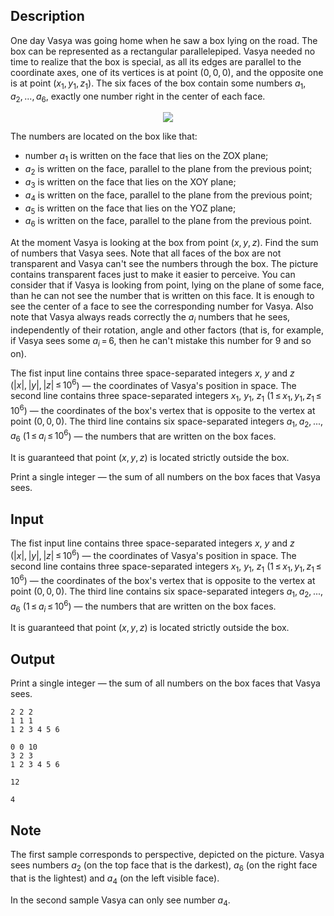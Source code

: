 ## Description

<div><p>One day Vasya was going home when he saw a box lying on the road. The box can be represented as a rectangular parallelepiped. Vasya needed no time to realize that the box is special, as all its edges are parallel to the coordinate axes, one of its vertices is at point <span class="tex-span">(0, 0, 0)</span>, and the opposite one is at point <span class="tex-span">(<i>x</i><sub class="lower-index">1</sub>, <i>y</i><sub class="lower-index">1</sub>, <i>z</i><sub class="lower-index">1</sub>)</span>. The six faces of the box contain some numbers <span class="tex-span"><i>a</i><sub class="lower-index">1</sub>, <i>a</i><sub class="lower-index">2</sub>, ..., <i>a</i><sub class="lower-index">6</sub></span>, exactly one number right in the center of each face.</p><center> <img class="tex-graphics" src="file://jFo5JKLi.png" style="max-width: 100.0%;max-height: 100.0%;"> </center><p>The numbers are located on the box like that: </p><ul> <li> number <span class="tex-span"><i>a</i><sub class="lower-index">1</sub></span> is written on the face that lies on the ZOX plane; </li><li> <span class="tex-span"><i>a</i><sub class="lower-index">2</sub></span> is written on the face, parallel to the plane from the previous point; </li><li> <span class="tex-span"><i>a</i><sub class="lower-index">3</sub></span> is written on the face that lies on the XOY plane; </li><li> <span class="tex-span"><i>a</i><sub class="lower-index">4</sub></span> is written on the face, parallel to the plane from the previous point; </li><li> <span class="tex-span"><i>a</i><sub class="lower-index">5</sub></span> is written on the face that lies on the YOZ plane; </li><li> <span class="tex-span"><i>a</i><sub class="lower-index">6</sub></span> is written on the face, parallel to the plane from the previous point. </li></ul><p>At the moment Vasya is looking at the box from point <span class="tex-span">(<i>x</i>, <i>y</i>, <i>z</i>)</span>. Find the sum of numbers that Vasya sees. Note that all faces of the box are not transparent and Vasya can't see the numbers through the box. The picture contains transparent faces just to make it easier to perceive. You can consider that if Vasya is looking from point, lying on the plane of some face, than he can not see the number that is written on this face. It is enough to see the center of a face to see the corresponding number for Vasya. Also note that Vasya always reads correctly the <span class="tex-span"><i>a</i><sub class="lower-index"><i>i</i></sub></span> numbers that he sees, independently of their rotation, angle and other factors (that is, for example, if Vasya sees some <span class="tex-span"><i>a</i><sub class="lower-index"><i>i</i></sub> = 6</span>, then he can't mistake this number for <span class="tex-span">9</span> and so on). </p></div><div class="input-specification"><p>The fist input line contains three space-separated integers <span class="tex-span"><i>x</i></span>, <span class="tex-span"><i>y</i></span> and <span class="tex-span"><i>z</i></span> (<span class="tex-span">|<i>x</i>|, |<i>y</i>|, |<i>z</i>| ≤ 10<sup class="upper-index">6</sup></span>) — the coordinates of Vasya's position in space. The second line contains three space-separated integers <span class="tex-span"><i>x</i><sub class="lower-index">1</sub></span>, <span class="tex-span"><i>y</i><sub class="lower-index">1</sub></span>, <span class="tex-span"><i>z</i><sub class="lower-index">1</sub></span> (<span class="tex-span">1 ≤ <i>x</i><sub class="lower-index">1</sub>, <i>y</i><sub class="lower-index">1</sub>, <i>z</i><sub class="lower-index">1</sub> ≤ 10<sup class="upper-index">6</sup></span>) — the coordinates of the box's vertex that is opposite to the vertex at point <span class="tex-span">(0, 0, 0)</span>. The third line contains six space-separated integers <span class="tex-span"><i>a</i><sub class="lower-index">1</sub>, <i>a</i><sub class="lower-index">2</sub>, ..., <i>a</i><sub class="lower-index">6</sub></span> (<span class="tex-span">1 ≤ <i>a</i><sub class="lower-index"><i>i</i></sub> ≤ 10<sup class="upper-index">6</sup></span>) — the numbers that are written on the box faces. </p><p>It is guaranteed that point <span class="tex-span">(<i>x</i>, <i>y</i>, <i>z</i>)</span> is located strictly outside the box.</p></div><div class="output-specification"><p>Print a single integer — the sum of all numbers on the box faces that Vasya sees.</p></div>

## Input

<p>The fist input line contains three space-separated integers <span class="tex-span"><i>x</i></span>, <span class="tex-span"><i>y</i></span> and <span class="tex-span"><i>z</i></span> (<span class="tex-span">|<i>x</i>|, |<i>y</i>|, |<i>z</i>| ≤ 10<sup class="upper-index">6</sup></span>) — the coordinates of Vasya's position in space. The second line contains three space-separated integers <span class="tex-span"><i>x</i><sub class="lower-index">1</sub></span>, <span class="tex-span"><i>y</i><sub class="lower-index">1</sub></span>, <span class="tex-span"><i>z</i><sub class="lower-index">1</sub></span> (<span class="tex-span">1 ≤ <i>x</i><sub class="lower-index">1</sub>, <i>y</i><sub class="lower-index">1</sub>, <i>z</i><sub class="lower-index">1</sub> ≤ 10<sup class="upper-index">6</sup></span>) — the coordinates of the box's vertex that is opposite to the vertex at point <span class="tex-span">(0, 0, 0)</span>. The third line contains six space-separated integers <span class="tex-span"><i>a</i><sub class="lower-index">1</sub>, <i>a</i><sub class="lower-index">2</sub>, ..., <i>a</i><sub class="lower-index">6</sub></span> (<span class="tex-span">1 ≤ <i>a</i><sub class="lower-index"><i>i</i></sub> ≤ 10<sup class="upper-index">6</sup></span>) — the numbers that are written on the box faces. </p><p>It is guaranteed that point <span class="tex-span">(<i>x</i>, <i>y</i>, <i>z</i>)</span> is located strictly outside the box.</p>

## Output

<p>Print a single integer — the sum of all numbers on the box faces that Vasya sees.</p>





```input1
2 2 2
1 1 1
1 2 3 4 5 6

```




```input2
0 0 10
3 2 3
1 2 3 4 5 6

```




```output1
12

```




```output2
4

```



## Note

<p>The first sample corresponds to perspective, depicted on the picture. Vasya sees numbers <span class="tex-span"><i>a</i><sub class="lower-index">2</sub></span> (on the top face that is the darkest), <span class="tex-span"><i>a</i><sub class="lower-index">6</sub></span> (on the right face that is the lightest) and <span class="tex-span"><i>a</i><sub class="lower-index">4</sub></span> (on the left visible face).</p><p>In the second sample Vasya can only see number <span class="tex-span"><i>a</i><sub class="lower-index">4</sub></span>.</p>
